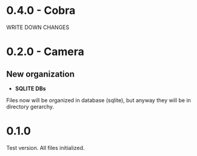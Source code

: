 0.4.0 - Cobra
=============
WRITE DOWN CHANGES

0.2.0 - Camera
==============
New organization
----------------
* **SQLITE DBs**

Files now will be organized in database (sqlite), but anyway they will be in directory gerarchy.

0.1.0
=====
Test version. All files initialized.